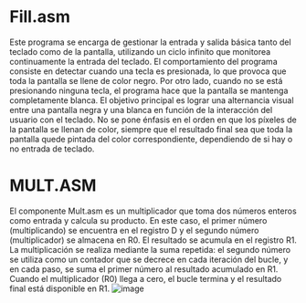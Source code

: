 # Fill.asm
Este programa se encarga de gestionar la entrada y salida básica tanto del teclado como de la pantalla, utilizando un ciclo infinito que monitorea continuamente la entrada del teclado. El comportamiento del programa consiste en detectar cuando una tecla es presionada, lo que provoca que toda la pantalla se llene de color negro. Por otro lado, cuando no se está presionando ninguna tecla, el programa hace que la pantalla se mantenga completamente blanca. El objetivo principal es lograr una alternancia visual entre una pantalla negra y una blanca en función de la interacción del usuario con el teclado. No se pone énfasis en el orden en que los píxeles de la pantalla se llenan de color, siempre que el resultado final sea que toda la pantalla quede pintada del color correspondiente, dependiendo de si hay o no entrada de teclado.

# MULT.ASM

El componente Mult.asm es un multiplicador que toma dos números enteros como entrada y calcula su producto. En este caso, el primer número (multiplicando) se encuentra en el registro D y el segundo número (multiplicador) se almacena en R0. El resultado se acumula en el registro R1. La multiplicación se realiza mediante la suma repetida: el segundo número se utiliza como un contador que se decrece en cada iteración del bucle, y en cada paso, se suma el primer número al resultado acumulado en R1. Cuando el multiplicador (R0) llega a cero, el bucle termina y el resultado final está disponible en R1.
![image](https://github.com/user-attachments/assets/c261cb4d-df20-45e9-9e06-b5a8a3e365d8)
